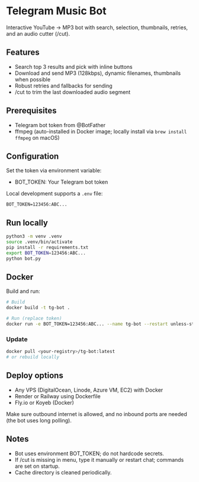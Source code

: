 # Telegram Music Bot

Interactive YouTube → MP3 bot with search, selection, thumbnails, retries, and an audio cutter (/cut).

## Features
- Search top 3 results and pick with inline buttons
- Download and send MP3 (128kbps), dynamic filenames, thumbnails when possible
- Robust retries and fallbacks for sending
- /cut <start> <end> to trim the last downloaded audio segment

## Prerequisites
- Telegram bot token from @BotFather
- ffmpeg (auto-installed in Docker image; locally install via `brew install ffmpeg` on macOS)

## Configuration
Set the token via environment variable:
- BOT_TOKEN: Your Telegram bot token

Local development supports a `.env` file:
```
BOT_TOKEN=123456:ABC...
```

## Run locally
```bash
python3 -m venv .venv
source .venv/bin/activate
pip install -r requirements.txt
export BOT_TOKEN=123456:ABC...
python bot.py
```

## Docker
Build and run:
```bash
# Build
docker build -t tg-bot .

# Run (replace token)
docker run -e BOT_TOKEN=123456:ABC... --name tg-bot --restart unless-stopped -d tg-bot
```

### Update
```bash
docker pull <your-registry>/tg-bot:latest
# or rebuild locally
```

## Deploy options
- Any VPS (DigitalOcean, Linode, Azure VM, EC2) with Docker
- Render or Railway using Dockerfile
- Fly.io or Koyeb (Docker)

Make sure outbound internet is allowed, and no inbound ports are needed (the bot uses long polling).

## Notes
- Bot uses environment BOT_TOKEN; do not hardcode secrets.
- If /cut is missing in menu, type it manually or restart chat; commands are set on startup.
- Cache directory is cleaned periodically.
